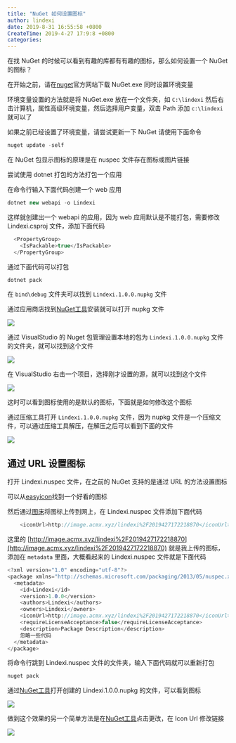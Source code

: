 ```yaml
---
title: "NuGet 如何设置图标"
author: lindexi
date: 2019-8-31 16:55:58 +0800
CreateTime: 2019-4-27 17:9:8 +0800
categories: 
---
```


在找 NuGet 的时候可以看到有趣的库都有有趣的图标，那么如何设置一个 NuGet 的图标？

<!--more-->



在开始之前，请在[nuget](https://www.nuget.org/downloads)官方网站下载 NuGet.exe 同时设置环境变量

环境变量设置的方法就是将 NuGet.exe 放在一个文件夹，如 `C:\lindexi` 然后右击计算机，属性高级环境变量，然后选择用户变量，双击 Path 添加 `c:\lindexi` 就可以了

如果之前已经设置了环境变量，请尝试更新一下 NuGet 请使用下面命令

```csharp
nuget update -self
```

在 NuGet 包显示图标的原理是在 nuspec 文件存在图标或图片链接

尝试使用 dotnet 打包的方法打包一个应用

在命令行输入下面代码创建一个 web 应用

```csharp
dotnet new webapi -o Lindexi
```

这样就创建出一个 webapi 的应用，因为 web 应用默认是不能打包，需要修改 Lindexi.csproj 文件，添加下面代码

```csharp
  <PropertyGroup>
    <IsPackable>true</IsPackable>
  </PropertyGroup>
```

通过下面代码可以打包

```csharp
dotnet pack
```

在 `bind\debug` 文件夹可以找到 `Lindexi.1.0.0.nupkg` 文件

通过应用商店找到[NuGet工具](https://www.microsoft.com/store/productId/9WZDNCRDMDM3)安装就可以打开 nupkg 文件

<!-- ![](image/NuGet 如何设置图标/NuGet 如何设置图标0.png) -->

![](http://image.acmx.xyz/lindexi%2F2019427171314631)

通过 VisualStudio 的 Nuget 包管理设置本地的包为 `Lindexi.1.0.0.nupkg` 文件的文件夹，就可以找到这个文件

<!-- ![](image/NuGet 如何设置图标/NuGet 如何设置图标1.png) -->

![](http://image.acmx.xyz/lindexi%2F2019427171628317)

在 VisualStudio 右击一个项目，选择刚才设置的源，就可以找到这个文件

<!-- ![](image/NuGet 如何设置图标/NuGet 如何设置图标2.png) -->

![](http://image.acmx.xyz/lindexi%2F2019427171719941)

这时可以看到图标使用的是默认的图标，下面就是如何修改这个图标

通过压缩工具打开 `Lindexi.1.0.0.nupkg` 文件，因为 nupkg 文件是一个压缩文件，可以通过压缩工具解压，在解压之后可以看到下面的文件

<!-- ![](image/NuGet 如何设置图标/NuGet 如何设置图标3.png) -->

![](http://image.acmx.xyz/lindexi%2F2019427171845798)

## 通过 URL 设置图标

打开 Lindexi.nuspec 文件，在之前的 NuGet 支持的是通过 URL 的方法设置图标

可以从[easyicon](https://www.easyicon.net/)找到一个好看的图标

然后通过[图床](https://www.microsoft.com/store/productId/9NBLGGH562R2)将图标上传到网上，在 Lindexi.nuspec 文件添加下面代码

```csharp
    <iconUrl>http://image.acmx.xyz/lindexi%2F2019427172218870</iconUrl>
```

这里的 [http://image.acmx.xyz/lindexi%2F2019427172218870](http://image.acmx.xyz/lindexi%2F2019427172218870) 就是我上传的图标，添加在 `metadata` 里面，大概看起来的 Lindexi.nuspec 文件就是下面代码

```csharp
<?xml version="1.0" encoding="utf-8"?>
<package xmlns="http://schemas.microsoft.com/packaging/2013/05/nuspec.xsd">
  <metadata>
    <id>Lindexi</id>
    <version>1.0.0</version>
    <authors>Lindexi</authors>
    <owners>Lindexi</owners>
    <iconUrl>http://image.acmx.xyz/lindexi%2F2019427172218870</iconUrl>
    <requireLicenseAcceptance>false</requireLicenseAcceptance>
    <description>Package Description</description>
    忽略一些代码
  </metadata>
</package>
```

将命令行跳到 Lindexi.nuspec 文件的文件夹，输入下面代码就可以重新打包

```csharp
nuget pack
```

通过[NuGet工具](https://www.microsoft.com/store/productId/9WZDNCRDMDM3)打开创建的 Lindexi.1.0.0.nupkg 的文件，可以看到图标

<!-- ![](image/NuGet 如何设置图标/NuGet 如何设置图标4.png) -->

![](http://image.acmx.xyz/lindexi%2F2019427172758582)

做到这个效果的另一个简单方法是在[NuGet工具](https://www.microsoft.com/store/productId/9WZDNCRDMDM3)点击更改，在 Icon Url 修改链接

<!-- ![](image/NuGet 如何设置图标/NuGet 如何设置图标5.png) -->

![](http://image.acmx.xyz/lindexi%2F201942885043521)

<!-- ## 通过文件

有小伙伴说他在清真的地方，无法下载到好看的图标，同时图标使用的是外面的链接，可能下载到的不是图片，所以微软建议将图标文件放在 NuGet 包里面

编辑 Lindexi.nuspec 文件，将 iconUrl 替换为 icon 同时添加相对路径的图标

 -->

<!-- [Packaging Icon within the nupkg · NuGet/Home Wiki](https://github.com/NuGet/Home/wiki/Packaging-Icon-within-the-nupkg ) -->

